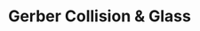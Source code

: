 ---
title: "Gerber Collision & Glass"
url: /douglasville/gerber-collision-and-glass/
shop: car repair
---